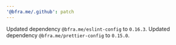 ```yaml
---
'@bfra.me/.github': patch
---
```


Updated dependency `@bfra.me/eslint-config` to `0.16.3`.
Updated dependency `@bfra.me/prettier-config` to `0.15.0`.
